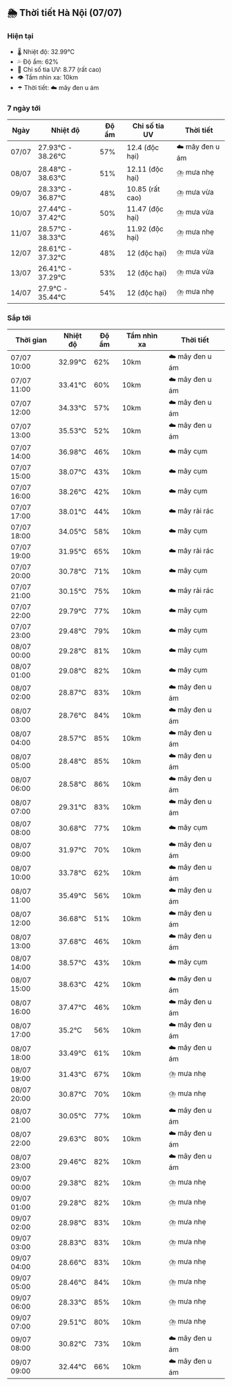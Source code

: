 ## 🌦️ Thời tiết Hà Nội (07/07)

### Hiện tại

- 🌡️ Nhiệt độ: 32.99℃
- 💦 Độ ẩm: 62%
- 🌟 Chỉ số tia UV: 8.77 (rất cao)
- 👁️ Tầm nhìn xa: 10km
- ☂️ Thời tiết: ☁️ mây đen u ám

### 7 ngày tới

| Ngày | Nhiệt độ | Độ ẩm | Chỉ số tia UV | Thời tiết |
| --- | --- | --- | --- | --- |
| 07/07 | 27.93℃ - 38.26℃ | 57% | 12.4 (độc hại) | ☁️ mây đen u ám |
| 08/07 | 28.48℃ - 38.63℃ | 51% | 12.11 (độc hại) | ⛈️ mưa nhẹ |
| 09/07 | 28.33℃ - 36.87℃ | 48% | 10.85 (rất cao) | ⛈️ mưa vừa |
| 10/07 | 27.44℃ - 37.42℃ | 50% | 11.47 (độc hại) | ⛈️ mưa vừa |
| 11/07 | 28.57℃ - 38.33℃ | 46% | 11.92 (độc hại) | ⛈️ mưa nhẹ |
| 12/07 | 28.61℃ - 37.32℃ | 48% | 12 (độc hại) | ⛈️ mưa vừa |
| 13/07 | 26.41℃ - 37.29℃ | 53% | 12 (độc hại) | ⛈️ mưa vừa |
| 14/07 | 27.9℃ - 35.44℃ | 54% | 12 (độc hại) | ⛈️ mưa nhẹ |

### Sắp tới

| Thời gian | Nhiệt độ | Độ ẩm | Tầm nhìn xa | Thời tiết |
| --- | --- | --- | --- | --- |
| 07/07 10:00 | 32.99℃ | 62% | 10km | ☁️ mây đen u ám |
| 07/07 11:00 | 33.41℃ | 60% | 10km | ☁️ mây đen u ám |
| 07/07 12:00 | 34.33℃ | 57% | 10km | ☁️ mây đen u ám |
| 07/07 13:00 | 35.53℃ | 52% | 10km | ☁️ mây đen u ám |
| 07/07 14:00 | 36.98℃ | 46% | 10km | ☁️ mây cụm |
| 07/07 15:00 | 38.07℃ | 43% | 10km | ☁️ mây cụm |
| 07/07 16:00 | 38.26℃ | 42% | 10km | ☁️ mây cụm |
| 07/07 17:00 | 38.01℃ | 44% | 10km | ☁️ mây rải rác |
| 07/07 18:00 | 34.05℃ | 58% | 10km | ☁️ mây cụm |
| 07/07 19:00 | 31.95℃ | 65% | 10km | ☁️ mây rải rác |
| 07/07 20:00 | 30.78℃ | 71% | 10km | ☁️ mây cụm |
| 07/07 21:00 | 30.15℃ | 75% | 10km | ☁️ mây rải rác |
| 07/07 22:00 | 29.79℃ | 77% | 10km | ☁️ mây cụm |
| 07/07 23:00 | 29.48℃ | 79% | 10km | ☁️ mây cụm |
| 08/07 00:00 | 29.28℃ | 81% | 10km | ☁️ mây cụm |
| 08/07 01:00 | 29.08℃ | 82% | 10km | ☁️ mây cụm |
| 08/07 02:00 | 28.87℃ | 83% | 10km | ☁️ mây đen u ám |
| 08/07 03:00 | 28.76℃ | 84% | 10km | ☁️ mây đen u ám |
| 08/07 04:00 | 28.57℃ | 85% | 10km | ☁️ mây đen u ám |
| 08/07 05:00 | 28.48℃ | 85% | 10km | ☁️ mây đen u ám |
| 08/07 06:00 | 28.58℃ | 86% | 10km | ☁️ mây đen u ám |
| 08/07 07:00 | 29.31℃ | 83% | 10km | ☁️ mây đen u ám |
| 08/07 08:00 | 30.68℃ | 77% | 10km | ☁️ mây cụm |
| 08/07 09:00 | 31.97℃ | 70% | 10km | ☁️ mây đen u ám |
| 08/07 10:00 | 33.78℃ | 62% | 10km | ☁️ mây đen u ám |
| 08/07 11:00 | 35.49℃ | 56% | 10km | ☁️ mây đen u ám |
| 08/07 12:00 | 36.68℃ | 51% | 10km | ☁️ mây đen u ám |
| 08/07 13:00 | 37.68℃ | 46% | 10km | ☁️ mây đen u ám |
| 08/07 14:00 | 38.57℃ | 43% | 10km | ☁️ mây cụm |
| 08/07 15:00 | 38.63℃ | 42% | 10km | ☁️ mây đen u ám |
| 08/07 16:00 | 37.47℃ | 46% | 10km | ☁️ mây đen u ám |
| 08/07 17:00 | 35.2℃ | 56% | 10km | ☁️ mây đen u ám |
| 08/07 18:00 | 33.49℃ | 61% | 10km | ☁️ mây đen u ám |
| 08/07 19:00 | 31.43℃ | 67% | 10km | ⛈️ mưa nhẹ |
| 08/07 20:00 | 30.87℃ | 70% | 10km | ⛈️ mưa nhẹ |
| 08/07 21:00 | 30.05℃ | 77% | 10km | ☁️ mây đen u ám |
| 08/07 22:00 | 29.63℃ | 80% | 10km | ☁️ mây đen u ám |
| 08/07 23:00 | 29.46℃ | 82% | 10km | ☁️ mây đen u ám |
| 09/07 00:00 | 29.38℃ | 82% | 10km | ⛈️ mưa nhẹ |
| 09/07 01:00 | 29.28℃ | 82% | 10km | ⛈️ mưa nhẹ |
| 09/07 02:00 | 28.98℃ | 83% | 10km | ⛈️ mưa nhẹ |
| 09/07 03:00 | 28.83℃ | 83% | 10km | ⛈️ mưa nhẹ |
| 09/07 04:00 | 28.66℃ | 83% | 10km | ⛈️ mưa nhẹ |
| 09/07 05:00 | 28.46℃ | 84% | 10km | ⛈️ mưa nhẹ |
| 09/07 06:00 | 28.33℃ | 85% | 10km | ⛈️ mưa nhẹ |
| 09/07 07:00 | 29.51℃ | 80% | 10km | ⛈️ mưa nhẹ |
| 09/07 08:00 | 30.82℃ | 73% | 10km | ☁️ mây đen u ám |
| 09/07 09:00 | 32.44℃ | 66% | 10km | ☁️ mây đen u ám |
